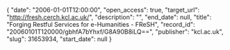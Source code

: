 {
  "date": "2006-01-01T12:00:00", 
  "open_access": true, 
  "target_url": "http://fresh.cerch.kcl.ac.uk/", 
  "description": "", 
  "end_date": null, 
  "title": "Forging Restful Services for e-Humanities - FReSH", 
  "record_id": "20060101T120000/gbhfA7bYhxf/G8A90B8iLQ==", 
  "publisher": "kcl.ac.uk", 
  "slug": 31653934, 
  "start_date": null
}

